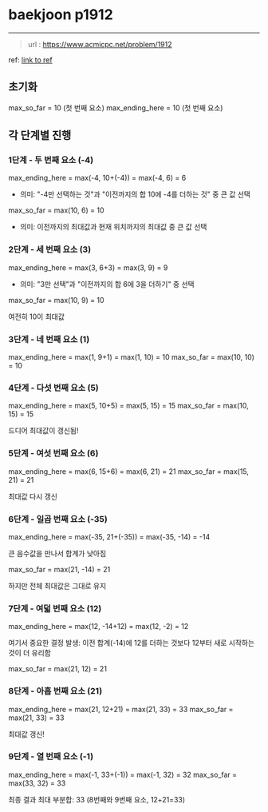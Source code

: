 # baekjoon p1912
---
> url : https://www.acmicpc.net/problem/1912
>
ref: [link to ref](https://medium.com/@vdongbin/kadanes-algorithm-%EC%B9%B4%EB%8D%B0%EC%9D%B8-%EC%95%8C%EA%B3%A0%EB%A6%AC%EC%A6%98-acbc8c279f29)

## 초기화

max_so_far = 10 (첫 번째 요소)
max_ending_here = 10 (첫 번째 요소)

## 각 단계별 진행

### 1단계 - 두 번째 요소 (-4)

max_ending_here = max(-4, 10+(-4)) = max(-4, 6) = 6

- 의미: "-4만 선택하는 것"과 "이전까지의 합 10에 -4를 더하는 것" 중 큰 값 선택

max_so_far = max(10, 6) = 10

- 의미: 이전까지의 최대값과 현재 위치까지의 최대값 중 큰 값 선택

### 2단계 - 세 번째 요소 (3)

max_ending_here = max(3, 6+3) = max(3, 9) = 9

- 의미: "3만 선택"과 "이전까지의 합 6에 3을 더하기" 중 선택

max_so_far = max(10, 9) = 10

여전히 10이 최대값

### 3단계 - 네 번째 요소 (1)

max_ending_here = max(1, 9+1) = max(1, 10) = 10
max_so_far = max(10, 10) = 10

### 4단계 - 다섯 번째 요소 (5)

max_ending_here = max(5, 10+5) = max(5, 15) = 15
max_so_far = max(10, 15) = 15

드디어 최대값이 갱신됨!

### 5단계 - 여섯 번째 요소 (6)

max_ending_here = max(6, 15+6) = max(6, 21) = 21
max_so_far = max(15, 21) = 21

최대값 다시 갱신

### 6단계 - 일곱 번째 요소 (-35)

max_ending_here = max(-35, 21+(-35)) = max(-35, -14) = -14

큰 음수값을 만나서 합계가 낮아짐

max_so_far = max(21, -14) = 21

하지만 전체 최대값은 그대로 유지

### 7단계 - 여덟 번째 요소 (12)

max_ending_here = max(12, -14+12) = max(12, -2) = 12

여기서 중요한 결정 발생: 이전 합계(-14)에 12를 더하는 것보다
12부터 새로 시작하는 것이 더 유리함

max_so_far = max(21, 12) = 21

### 8단계 - 아홉 번째 요소 (21)

max_ending_here = max(21, 12+21) = max(21, 33) = 33
max_so_far = max(21, 33) = 33

최대값 갱신!

### 9단계 - 열 번째 요소 (-1)

max_ending_here = max(-1, 33+(-1)) = max(-1, 32) = 32
max_so_far = max(33, 32) = 33

최종 결과
최대 부분합: 33 (8번째와 9번째 요소, 12+21=33)
